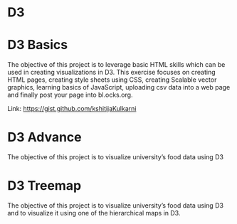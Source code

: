 # D3

# D3 Basics
The objective of this project is to leverage basic HTML skills which can be used in creating visualizations in D3. This exercise focuses on creating HTML pages, creating style sheets using CSS, creating Scalable vector graphics, learning basics of JavaScript, uploading csv data into a web page and finally post your page into bl.ocks.org.

Link: https://gist.github.com/kshitijaKulkarni 

# D3 Advance
The objective of this project is to visualize university’s food data using D3 

# D3 Treemap
The objective of this project is to visualize university’s food data using D3 and to visualize it using one of the hierarchical maps in D3.
